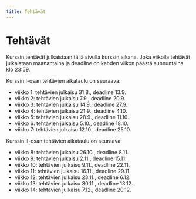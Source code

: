```yaml
---
title: Tehtävät
---
```


# Tehtävät

Kurssin tehtävät julkaistaan tällä sivulla kurssin aikana. Joka viikolla tehtävät julkaistaan maanantaina ja deadline on kahden viikon päästä sunnuntaina klo 23:59.

Kurssin I-osan tehtävien aikataulu on seuraava:

* viikko 1: tehtävien julkaisu 31.8., deadline 13.9.
* viikko 2: tehtävien julkaisu 7.9., deadline 20.9.
* viikko 3: tehtävien julkaisu 14.9., deadline 27.9.
* viikko 4: tehtävien julkaisu 21.9., deadline 4.10.
* viikko 5: tehtävien julkaisu 28.9., deadline 11.10.
* viikko 6: tehtävien julkaisu 5.10., deadline 18.10.
* viikko 7: tehtävien julkaisu 12.10., deadline 25.10.

Kurssin II-osan tehtävien aikataulu on seuraava:

* viikko 8: tehtävien julkaisu 26.10., deadline 8.11.
* viikko 9: tehtävien julkaisu 2.11., deadline 15.11.
* viikko 10: tehtävien julkaisu 9.11., deadline 22.11.
* viikko 11: tehtävien julkaisu 16.11., deadline 29.11.
* viikko 12: tehtävien julkaisu 23.11., deadline 6.12.
* viikko 13: tehtävien julkaisu 30.11., deadline 13.12.
* viikko 14: tehtävien julkaisu 7.12., deadline 20.12.
